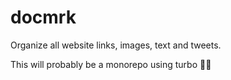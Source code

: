 # docmrk
Organize all website links, images, text and tweets.

This will probably be a monorepo using turbo 🤷‍♂️
